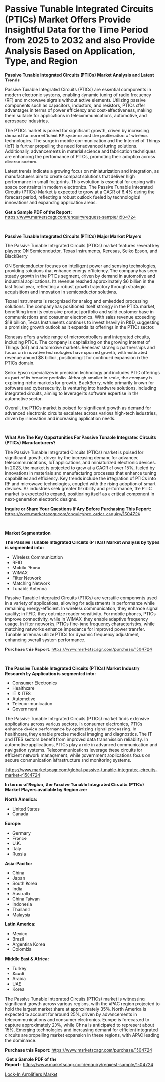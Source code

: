 <p><h1>Passive Tunable Integrated Circuits (PTICs) Market Offers Provide Insightful Data for the Time Period from 2025 to 2032 and also Provide Analysis Based on Application, Type, and Region</h1></p><p><strong>Passive Tunable Integrated Circuits (PTICs) Market Analysis and Latest Trends</strong></p>
<p><p>Passive Tunable Integrated Circuits (PTICs) are essential components in modern electronic systems, enabling dynamic tuning of radio frequency (RF) and microwave signals without active elements. Utilizing passive components such as capacitors, inductors, and resistors, PTICs offer advantages in terms of power efficiency and cost-effectiveness, making them suitable for applications in telecommunications, automotive, and aerospace industries.</p><p>The PTICs market is poised for significant growth, driven by increasing demand for more efficient RF systems and the proliferation of wireless technologies. The surge in mobile communication and the Internet of Things (IoT) is further propelling the need for advanced tuning solutions. Additionally, advancements in material science and fabrication techniques are enhancing the performance of PTICs, promoting their adoption across diverse sectors.</p><p>Latest trends indicate a growing focus on miniaturization and integration, as manufacturers aim to create compact solutions that deliver high performance in small footprints. This evolution is essential for coping with space constraints in modern electronics. The Passive Tunable Integrated Circuits (PTICs) Market is expected to grow at a CAGR of 6.4% during the forecast period, reflecting a robust outlook fueled by technological innovations and expanding application areas.</p></p>
<p><strong>Get a Sample PDF of the Report:&nbsp;</strong> <a href="https://www.marketscagr.com/enquiry/request-sample/1504724?utm_campaign=2941&utm_medium=2&utm_source=Github&utm_content=ia&utm_term=06042025&utm_id=passive-tunable-integrated-circuits-ptics">https://www.marketscagr.com/enquiry/request-sample/1504724</a></p>
<p>&nbsp;</p>
<p><strong>Passive Tunable Integrated Circuits (PTICs) Major Market Players</strong></p>
<p><p>The Passive Tunable Integrated Circuits (PTICs) market features several key players: ON Semiconductor, Texas Instruments, Renesas, Seiko Epson, and BlackBerry. </p><p>ON Semiconductor focuses on intelligent power and sensing technologies, providing solutions that enhance energy efficiency. The company has seen steady growth in the PTICs segment, driven by demand in automotive and industrial applications. Its revenue reached approximately $6 billion in the last fiscal year, reflecting a robust growth trajectory through strategic acquisitions and innovation in semiconductor solutions.</p><p>Texas Instruments is recognized for analog and embedded processing solutions. The company has positioned itself strongly in the PTICs market, benefiting from its extensive product portfolio and solid customer base in communications and consumer electronics. With sales revenue exceeding $18 billion, Texas Instruments continues to invest heavily in R&D, suggesting a promising growth outlook as it expands its offerings in the PTICs sector.</p><p>Renesas offers a wide range of microcontrollers and integrated circuits, including PTICs. The company is capitalizing on the growing Internet of Things (IoT) and automotive markets. Renesas’ strategic partnerships and focus on innovative technologies have spurred growth, with estimated revenue around $8 billion, positioning it for continued expansion in the PTICs domain.</p><p>Seiko Epson specializes in precision technology and includes PTIC offerings as part of its broader portfolio. Although smaller in scale, the company is exploring niche markets for growth. BlackBerry, while primarily known for software and cybersecurity, is venturing into hardware solutions, including integrated circuits, aiming to leverage its software expertise in the automotive sector.</p><p>Overall, the PTICs market is poised for significant growth as demand for advanced electronic circuits escalates across various high-tech industries, driven by innovation and increasing application needs.</p></p>
<p>&nbsp;</p>
<p><strong>What Are The Key Opportunities For Passive Tunable Integrated Circuits (PTICs) Manufacturers?</strong></p>
<p><p>The Passive Tunable Integrated Circuits (PTICs) market is poised for significant growth, driven by the increasing demand for advanced telecommunications, IoT applications, and miniaturized electronic devices. In 2023, the market is projected to grow at a CAGR of over 15%, fueled by innovations in materials and manufacturing processes that enhance tuning capabilities and efficiency. Key trends include the integration of PTICs into RF and microwave technologies, coupled with the rising adoption of smart devices. As industries seek greater flexibility and performance, the PTIC market is expected to expand, positioning itself as a critical component in next-generation electronic designs.</p></p>
<p><strong>Inquire or Share Your Questions If Any Before Purchasing This Report:</strong> <a href="https://www.marketscagr.com/enquiry/pre-order-enquiry/1504724?utm_campaign=2941&utm_medium=2&utm_source=Github&utm_content=ia&utm_term=06042025&utm_id=passive-tunable-integrated-circuits-ptics">https://www.marketscagr.com/enquiry/pre-order-enquiry/1504724</a></p>
<p>&nbsp;</p>
<p><strong>Market Segmentation</strong></p>
<p><strong>The Passive Tunable Integrated Circuits (PTICs) Market Analysis by types is segmented into:</strong></p>
<p><ul><li>Wireless Communication</li><li>RFID</li><li>Mobile Phone</li><li>WiMAX</li><li>Filter Network</li><li>Matching Network</li><li>Tunable Antenna</li></ul></p>
<p><p>Passive Tunable Integrated Circuits (PTICs) are versatile components used in a variety of applications, allowing for adjustments in performance while remaining energy-efficient. In wireless communication, they enhance signal quality; in RFID, they optimize reader sensitivity. For mobile phones, PTICs improve connectivity, while in WiMAX, they enable adaptive frequency usage. In filter networks, PTICs fine-tune frequency characteristics, while matching networks enhance impedance for improved power transfer. Tunable antennas utilize PTICs for dynamic frequency adjustment, enhancing overall system performance.</p></p>
<p><strong>Purchase this Report:&nbsp;</strong><a href="https://www.marketscagr.com/purchase/1504724?utm_campaign=2941&utm_medium=2&utm_source=Github&utm_content=ia&utm_term=06042025&utm_id=passive-tunable-integrated-circuits-ptics">https://www.marketscagr.com/purchase/1504724</a></p>
<p>&nbsp;</p>
<p><strong>The Passive Tunable Integrated Circuits (PTICs) Market Industry Research by Application is segmented into:</strong></p>
<p><ul><li>Consumer Electronics</li><li>Healthcare</li><li>IT & ITES</li><li>Automotive</li><li>Telecommunication</li><li>Government</li></ul></p>
<p><p>The Passive Tunable Integrated Circuits (PTICs) market finds extensive applications across various sectors. In consumer electronics, PTICs enhance device performance by optimizing signal processing. In healthcare, they enable precise medical imaging and diagnostics. The IT and ITES sectors benefit from improved data transmission reliability. In automotive applications, PTICs play a role in advanced communication and navigation systems. Telecommunications leverage these circuits for efficient network management, while government applications focus on secure communication infrastructure and monitoring systems.</p></p>
<p><a href="https://www.marketscagr.com/global-passive-tunable-integrated-circuits-market-r1504724?utm_campaign=2941&utm_medium=2&utm_source=Github&utm_content=ia&utm_term=06042025&utm_id=passive-tunable-integrated-circuits-ptics">&nbsp;https://www.marketscagr.com/global-passive-tunable-integrated-circuits-market-r1504724</a></p>
<p><strong>In terms of Region, the Passive Tunable Integrated Circuits (PTICs) Market Players available by Region are:</strong></p>
<p>
    <p> <strong> North America: </strong>
        <ul>
            <li>United States</li>
            <li>Canada</li>
        </ul>
        </p> 
    <p> <strong> Europe: </strong>
        <ul>
            <li>Germany</li>
            <li>France</li>
            <li>U.K.</li>
            <li>Italy</li>
            <li>Russia</li>
        </ul>
        </p> 
    <p> <strong> Asia-Pacific: </strong>
        <ul>
            <li>China</li>
            <li>Japan</li>
            <li>South Korea</li>
            <li>India</li>
            <li>Australia</li>
            <li>China Taiwan</li>
            <li>Indonesia</li>
            <li>Thailand</li>
            <li>Malaysia</li>
        </ul>
        </p> 
    <p> <strong> Latin America: </strong>
        <ul>
            <li>Mexico</li>
            <li>Brazil</li>
            <li>Argentina Korea</li>
            <li>Colombia</li>
        </ul>
        </p> 
    <p> <strong> Middle East & Africa: </strong>
        <ul>
            <li>Turkey</li>
            <li>Saudi</li>
            <li>Arabia</li>
            <li>UAE</li>
            <li>Korea</li>
        </ul>
    </p>
    </p>
<p><p>The Passive Tunable Integrated Circuits (PTICs) market is witnessing significant growth across various regions, with the APAC region projected to hold the largest market share at approximately 35%. North America is expected to account for around 25%, driven by advancements in telecommunications and consumer electronics. Europe is forecasted to capture approximately 20%, while China is anticipated to represent about 15%. Emerging technologies and increasing demand for efficient integrated circuits are propelling market expansion in these regions, with APAC leading the dominance.</p></p>
<p><strong>Purchase this Report: </strong><a href="https://www.marketscagr.com/purchase/1504724?utm_campaign=2941&utm_medium=2&utm_source=Github&utm_content=ia&utm_term=06042025&utm_id=passive-tunable-integrated-circuits-ptics">https://www.marketscagr.com/purchase/1504724</a></p>
<p>&nbsp;<strong>Get a Sample PDF of the Report:&nbsp;&nbsp;</strong><a href="https://www.marketscagr.com/enquiry/request-sample/1504724?utm_campaign=2941&utm_medium=2&utm_source=Github&utm_content=ia&utm_term=06042025&utm_id=passive-tunable-integrated-circuits-ptics">https://www.marketscagr.com/enquiry/request-sample/1504724</a></p>
<p><strong></strong></p>
<p><p><a href="https://github.com/alasmyayock/Market-Research-Report-List-1/blob/main/lock-in-amplifiers-market.md?utm_campaign=2941&utm_medium=2&utm_source=Github&utm_content=ia&utm_term=06042025&utm_id=passive-tunable-integrated-circuits-ptics">Lock-In Amplifiers Market</a></p></p>